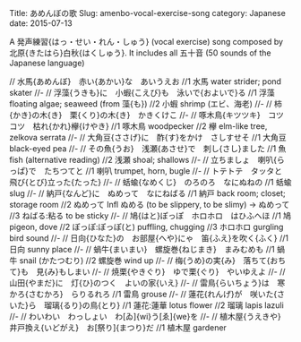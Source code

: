 Title: あめんぼの歌
Slug: amenbo-vocal-exercise-song
category: Japanese
date: 2015-07-13

A 発声練習{はっ・せい・れん・しゅう} (vocal exercise) song composed by 北原{きたはら}白秋{はくしゅう}. It includes all 五十音 (50 sounds of the Japanese language)

// 水馬{あめんぼ}　赤い{あかい}な　あいうえお
//1 水馬 water strider; pond skater
//-
// 浮藻{うきも}に　小蝦{こえび}も　泳いで{およいで}る
//1 浮藻 floating algae; seaweed (from 藻{も})
//2 小蝦 shrimp (エビ、海老)
//-
// 柿{かき}の木{き}　栗{くり}の木{き}　かきくけこ
//-
// 啄木鳥{キツツキ}　コツコツ　枯れ{かれ}欅{けやき}
//1 啄木鳥 woodpecker
//2 欅 elm-like tree, zelkova serrata
//-
// 大角豆{ささげ}に　酢{す}をかけ　さしすせそ
//1 大角豆 black-eyed pea
//-
// その魚{うお}　浅瀬{あさせ}で　刺し{さし}ました
//1 魚 fish (alternative reading)
//2 浅瀬 shoal; shallows
//-
// 立ちましょ　喇叭{らっぱ}で　たちつてと
//1 喇叭 trumpet, horn, bugle
//-
// トテトテ　タッタと　飛び{とび}立った{たった}
//-
// 蛞蝓{なめくじ}　のろのろ　なにぬねの
//1 蛞蝓 slug
//-
// 納戸{なんど}に　ぬめって　なにねばる
//1 納戸 back room; closet; storage room
//2 ぬめって Infl ぬめる (to be slippery, to be slimy) -> ぬめって
//3 ねばる:粘る to be sticky
//-
// 鳩{はと}ぽっぽ　ホロホロ　はひふへほ
//1 鳩 pigeon, dove
//2 ぽっぽ:ぽっぽ(と) puffling, chugging
//3 ホロホロ gurgling bird sound
//-
// 日向{ひなた}の　お部屋{へや}にゃ　笛{ふえ}を吹く{ふく}
//1 日向 sunny place
//-
// 蝸牛{まいまい}　螺旋巻{ねじまき}　まみむめも
//1 蝸牛 snail (かたつむり)
//2 螺旋巻 wind up
//-
// 梅{うめ}の実{み}　落ちて{おちて}も　見{み}もしまい
//-
// 焼栗{やきぐり}　ゆで栗{ぐり}　やいゆえよ
//-
// 山田{やまだ}に　灯{ひ}のつく　よいの家{いえ}
//-
// 雷鳥{らいちょう}は　寒かろ{さむかろ}　らりるれろ
//1 雷鳥 grouse
//-
// 蓮花{れんげ}が　咲いた{さいた}ら　瑠璃{るり}の鳥{とり}
//1 蓮花:蓮華 lotus flower
//2 瑠璃 lapis lazuli
//-
// わいわい　わっしょい　わ[ゐ]{wi}う[ゑ]{we}を
//-
// 植木屋{うえきや}　井戸換え{いどがえ}　お[祭り]{まつり}だ
//1 植木屋 gardener
